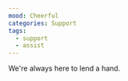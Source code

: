 ```yaml
---
mood: Cheerful
categories: Support
tags:
  - support
  - assist
---
```

We're always here to lend a hand.